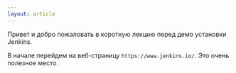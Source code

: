 ```yaml
---
layout: article
---
```

Привет и добро пожаловать в короткую лекцию перед демо установки Jenkins.

В начале перейдем на веб-страницу `https://www.jenkins.io/`. Это очень полезное место.
